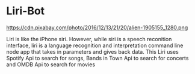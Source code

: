 # Liri-Bot

https://cdn.pixabay.com/photo/2016/12/13/21/20/alien-1905155_1280.png

Liri is like the iPhone siri. However, while siri is a speech reconition interface, liri is a language recognition and interpretation command line node app that takes in parameters and gives back data. This Liri uses Spotify Api to search for songs, Bands in Town Api to search for concerts and OMDB Api to search for movies